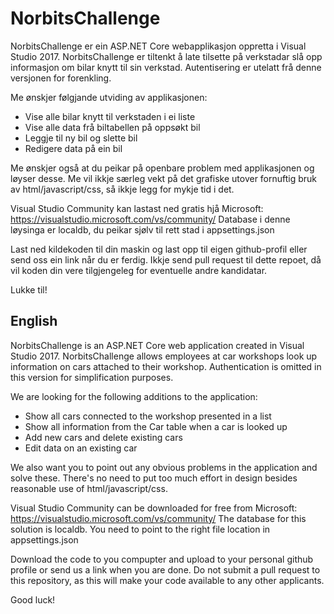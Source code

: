 # NorbitsChallenge

NorbitsChallenge er ein ASP.NET Core webapplikasjon oppretta i Visual Studio 2017. 
NorbitsChallenge er tiltenkt å late tilsette på verkstadar slå opp informasjon om bilar knytt til sin verkstad. 
Autentisering er utelatt frå denne versjonen for forenkling. 

Me ønskjer følgjande utviding av applikasjonen:

* Vise alle bilar knytt til verkstaden i ei liste
* Vise alle data frå biltabellen på oppsøkt bil
* Leggje til ny bil og slette bil
* Redigere data på ein bil

Me ønskjer også at du peikar på openbare problem med applikasjonen og løyser desse. Me vil ikkje særleg vekt på det grafiske utover fornuftig bruk av html/javascript/css, så ikkje legg for mykje tid i det.

Visual Studio Community kan lastast ned gratis hjå Microsoft: https://visualstudio.microsoft.com/vs/community/
Database i denne løysinga er localdb, du peikar sjølv til rett stad i appsettings.json

Last ned kildekoden til din maskin og last opp til eigen github-profil eller send oss ein link når du er ferdig. Ikkje send pull request til dette repoet, då vil koden din vere tilgjengeleg for eventuelle andre kandidatar.

Lukke til!

## English

NorbitsChallenge is an ASP.NET Core web application created in Visual Studio 2017.
NorbitsChallenge allows employees at car workshops look up information on cars attached to their workshop.
Authentication is omitted in this version for simplification purposes.

We are looking for the following additions to the application:
* Show all cars connected to the workshop presented in a list
* Show all information from the Car table when a car is looked up
* Add new cars and delete existing cars
* Edit data on an existing car

We also want you to point out any obvious problems in the application and solve these. There's no need to put too much effort in design besides reasonable use of html/javascript/css.

Visual Studio Community can be downloaded for free from Microsoft: https://visualstudio.microsoft.com/vs/community/
The database for this solution is localdb. You need to point to the right file location in appsettings.json

Download the code to you compupter and upload to your personal github profile or send us a link when you are done. Do not submit a pull request to this repository, as this will make your code available to any other applicants.

Good luck!
